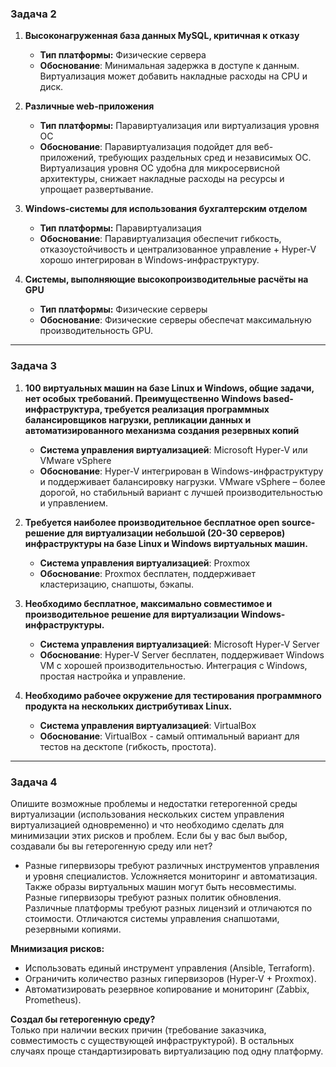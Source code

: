 ### **Задача 2**  

1. **Высоконагруженная база данных MySQL, критичная к отказу**  
   - **Тип платформы:** Физические сервера
   - **Обоснование**: Минимальная задержка в доступе к данным. Виртуализация может добавить накладные расходы на CPU и диск.  

2. **Различные web-приложения**  
   - **Тип платформы:** Паравиртуализация или виртуализация уровня ОС  
   - **Обоснование**: Паравиртуализация подойдет для веб-приложений, требующих раздельных сред и независимых ОС. Виртуализация уровня ОС удобна для микросервисной архитектуры, снижает накладные расходы на ресурсы и упрощает развертывание.

3. **Windows-системы для использования бухгалтерским отделом**  
   - **Тип платформы:** Паравиртуализация  
   - **Обоснование**: Паравиртуализация обеспечит гибкость, отказоустойчивость и централизованное управление + Hyper-V хорошо интегрирован в Windows-инфраструктуру.   

4. **Системы, выполняющие высокопроизводительные расчёты на GPU**  
   - **Тип платформы:** Физические серверы  
   - **Обоснование**: Физические серверы обеспечат максимальную производительность GPU.  
---  

### **Задача 3**   

1. **100 виртуальных машин на базе Linux и Windows, общие задачи, нет особых требований. Преимущественно Windows based-инфраструктура, требуется реализация программных балансировщиков нагрузки, репликации данных и автоматизированного механизма создания резервных копий**  
   - **Система управления виртуализацией**: Microsoft Hyper-V или VMware vSphere  
   - **Обоснование**: Hyper-V интегрирован в Windows-инфраструктуру и поддерживает балансировку нагрузки. VMware vSphere – более дорогой, но стабильный вариант с лучшей производительностью и управлением.  

2. **Требуется наиболее производительное бесплатное open source-решение для виртуализации небольшой (20-30 серверов) инфраструктуры на базе Linux и Windows виртуальных машин.**  
   - **Система управления виртуализацией**: Proxmox  
   - **Обоснование**: Proxmox бесплатен, поддерживает кластеризацию, снапшоты, бэкапы.

3. **Необходимо бесплатное, максимально совместимое и производительное решение для виртуализации Windows-инфраструктуры.**  
   - **Система управления виртуализацией**: Microsoft Hyper-V Server  
   - **Обоснование**: Hyper-V Server бесплатен, поддерживает Windows VM с хорошей производительностью. Интеграция с Windows, простая настройка и управление.  

4. **Необходимо рабочее окружение для тестирования программного продукта на нескольких дистрибутивах Linux.**  
   - **Система управления виртуализацией**: VirtualBox  
   - **Обоснование**: VirtualBox - самый оптимальный вариант для тестов на десктопе (гибкость, простота). 

---  

### **Задача 4**  

Опишите возможные проблемы и недостатки гетерогенной среды виртуализации (использования нескольких систем управления виртуализацией одновременно) и что необходимо сделать для минимизации этих рисков и проблем. Если бы у вас был выбор, создавали бы вы гетерогенную среду или нет?

   - Разные гипервизоры требуют различных инструментов управления и уровня специалистов. Усложняется мониторинг и автоматизация. Также образы виртуальных машин могут быть несовместимы. Разные гипервизоры требуют разных политик обновления. Различные платформы требуют разных лицензий и отличаются по стоимости. Отличаются системы управления снапшотами, резервными копиями. 

**Мнимизация рисков:**  
- Использовать единый инструмент управления (Ansible, Terraform).  
- Ограничить количество разных гипервизоров (Hyper-V + Proxmox).  
- Автоматизировать резервное копирование и мониторинг (Zabbix, Prometheus).  

**Создал бы гетерогенную среду?**  
Только при наличии веских причин (требование заказчика, совместимость с существующей инфраструктурой). В остальных случаях проще стандартизировать виртуализацию под одну платформу.